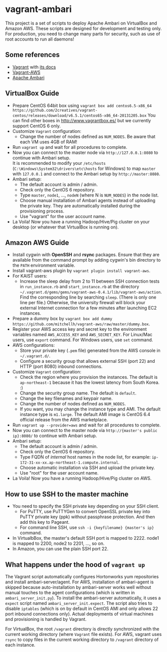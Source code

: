 vagrant-ambari
==============

This project is a set of scripts to deploy Apache Ambari on VirtualBox and Amazon AWS.  These scripts are designed for development and testing only.  For production, you need to change many parts for security, such as use of root accounts to run all daemons!

Some references
---------------

 * [Vagrant](https://github.com/mitchellh/vagrant) with [its docs](https://docs.vagrantup.com/v2/)
 * [Vagrant-AWS](https://github.com/mitchellh/vagrant-aws)
 * [Apache Ambari](https://ambari.apache.org/)

VirtualBox Guide
----------------

 - Prepare CentOS 64bit box using `vagrant box add centos6.5-x86_64 https://github.com/2creatives/vagrant-centos/releases/download/v6.5.1/centos65-x86_64-20131205.box`
   You can find other boxes in http://www.vagrantbox.es/ but we currently support CentOS 6 only.
 - Customize `Vagrant` configuration:
   - Change the number of nodes defined as `NUM_NODES`. Be aware that each VM uses 4GB of RAM!
 - Run `vagrant up` and wait for all procedures to complete.
 - Now you can connect to the master node via `http://127.0.0.1:8080` to continue with Ambari setup.  
   It is recommended to modify your `/etc/hosts` (`C:\Windows\System32\drivers\etc\hosts` for Windows) to map `master` with `127.0.0.1` and connect to the Ambari setup by `http://master:8080`.
 - Ambari setup:
   - The default account is admin / admin.
   - Check only the CentOS 6 repository.
   - Type `master`, `node1`, ..., `nodeN` (where N is `NUM_NODES`) in the node list.
   - Choose manual installation of Ambari agents instead of uploading the private key. They are automatically installed during the provisioning process.
   - Use "vagrant" for the user account name.
 - La Voila! Now you have a running Hadoop/Hive/Pig cluster on your desktop (or whatever that VirtualBox is running on).

Amazon AWS Guide
----------------

 - Install cygwin with **OpenSSH** and **rsync** packages.  Ensure that they are available from the command prompt by adding cygwin's bin directory to the `PATH` environment variable.
 - Install vagrant-aws plugin by `vagrant plugin install vagrant-aws`.
 - For KAIST users:
   - Increase the sleep delay from 2 to 11 between SSH connection tests in `run_instance.rb` and `start_instance.rb` at the directory `~/.vagrant.d/gems/gems/vagrant-aws-0.4.1/lib/vagrant-aws/action`.
     Find the corresponding line by searching `sleep`. (There is only one line per file.)
     Otherwise, the university firewall will block your external Internet connection for a few minutes after launching EC2 instances.
 - Prepare a dummy box by `vagrant box add dummy https://github.com/mitchellh/vagrant-aws/raw/master/dummy.box`.
 - Register your AWS access key and secret key to the environment variables named `AWS_ACCESS_KEY` and `AWS_SECRET_KEY`.
   For Linux/Mac users, use `export` command. For Windows users, use `set` command.
 - AWS configurations:
   - Store your private key (`.pem` file) generated from the AWS console in `~/.vagrant.d/`.
   - Configure a security group that allows external SSH (port 22) and HTTP (port 8080) inbound connections.
 - Customize `Vagrant` configuration:
   - Check the region where you provision the instances. The default is `ap-northeast-1` because it has the lowest latency from South Korea. :)
   - Change the security group name. The default is `default`.
   - Change the key filenames and keypair name.
   - Change the number of nodes defined as `NUM_NODES`.
   - If you want, you may change the instance type and AMI. The default instance type is `m1.large`.
     The default AMI image is CentOS 6.4 official release from the AWS marketplace.
 - Run `vagrant up --provider=aws` and wait for all procedures to complete.
 - Now you can connect to the master node via `http://{master's public ip}:8080/` to continue with Ambari setup.
 - Ambari setup:
   - The default account is admin / admin.
   - Check only the CentOS 6 repository.
   - Type FQDN of *internal* host names in the node list, for example: `ip-172-31-xx-xx.ap-northeast-1.compute.internal`.
   - Choose automatic installation via SSH and upload the private key.
   - Use "root" for the user account name.
 - La Voila! Now you have a running Hadoop/Hive/Pig cluster on AWS.

How to use SSH to the master machine
------------------------------------

 - You need to specify the SSH private key depending on your SSH client.
   - For PuTTY, use PuTTYGen to convert OpenSSL private key into PuTTY private key (ppk) without passphrase protection. And then add this key to Pageant.
   - For command line SSH, use `ssh -i {keyfilename} {master's ip}` command.
 - In VirtualbBox, the master's default SSH port is mapped to 2222. node1 is mapped to 2200, node2 to 2201, ..., so on.
 - In Amazon, you can use the plain SSH port 22.

What happens under the hood of `vagrant up`
-------------------------------------------

The Vagrant script automatically configures Hortonworks yum repositories and install ambari-server/agent.  For AWS, installation of ambari-agent is skipped because auto-installation by ambari-server works well without manual touches to the agent configurations (which is written in `ambari_server_init.py`).  To install the ambari-server automatically, it uses a `expect` script named `ambari_server_init.expect`.  The script also tries to disable `iptables` (which is on by default in CentOS AMI and only allows 22 port inbound connections only).  Actual deployments of virtual machines and provisioning is handled by Vagrant.

For VirtualBox, the root `/vagrant` directory is directly synchronized with the current working directory (where `Vagrant` file exists).  For AWS, vagrant uses `rsync` to copy files in the current working directory to `/vagrant` directory of each instance.
